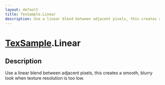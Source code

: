 ```yaml
---
layout: default
title: TexSample.Linear
description: Use a linear blend between adjacent pixels, this creates a smooth, blurry look when texture resolution is too low.
---
```

# [TexSample]({{site.url}}/Pages/Reference/TexSample.html).Linear

## Description
Use a linear blend between adjacent pixels, this creates a smooth,
blurry look when texture resolution is too low.

